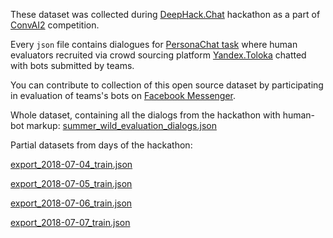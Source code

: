 These dataset was collected during [DeepHack.Chat](http://deephack.me/chat) hackathon as a part of [ConvAI2](http://convai.io/) competition.

Every `json` file contains dialogues for [PersonaChat task](http://convai.io/#personachat-convai2-dataset) where human evaluators recruited via crowd sourcing platform [Yandex.Toloka](https://toloka.yandex.com/) chatted with bots submitted by teams.

You can contribute to collection of this open source dataset by participating in evaluation of teams's bots on [Facebook Messenger](https://m.me/convai.io).


Whole dataset, containing all the dialogs from the hackathon with human-bot markup: [summer_wild_evaluation_dialogs.json](summer_wild_evaluation_dialogs.json)

Partial datasets from days of the hackathon:

[export_2018-07-04_train.json](export_2018-07-04_train.json)

[export_2018-07-05_train.json](export_2018-07-05_train.json)

[export_2018-07-06_train.json](export_2018-07-06_train.json)

[export_2018-07-07_train.json](export_2018-07-07_train.json)
